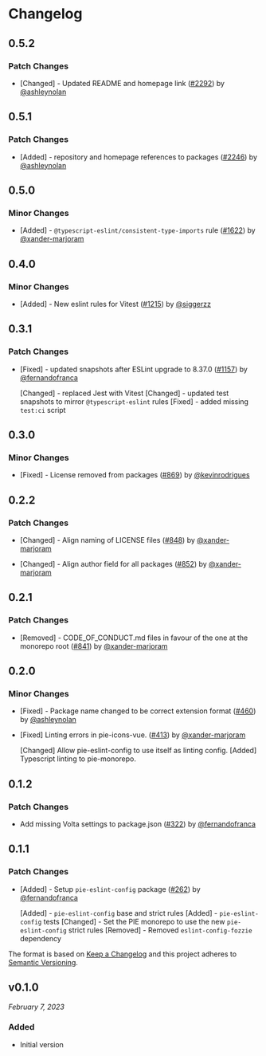 # Changelog

## 0.5.2

### Patch Changes

- [Changed] - Updated README and homepage link ([#2292](https://github.com/justeattakeaway/pie/pull/2292)) by [@ashleynolan](https://github.com/ashleynolan)

## 0.5.1

### Patch Changes

- [Added] - repository and homepage references to packages ([#2246](https://github.com/justeattakeaway/pie/pull/2246)) by [@ashleynolan](https://github.com/ashleynolan)

## 0.5.0

### Minor Changes

- [Added] - `@typescript-eslint/consistent-type-imports` rule ([#1622](https://github.com/justeattakeaway/pie/pull/1622)) by [@xander-marjoram](https://github.com/xander-marjoram)

## 0.4.0

### Minor Changes

- [Added] - New eslint rules for Vitest ([#1215](https://github.com/justeattakeaway/pie/pull/1215)) by [@siggerzz](https://github.com/siggerzz)

## 0.3.1

### Patch Changes

- [Fixed] - updated snapshots after ESLint upgrade to 8.37.0 ([#1157](https://github.com/justeattakeaway/pie/pull/1157)) by [@fernandofranca](https://github.com/fernandofranca)

  [Changed] - replaced Jest with Vitest
  [Changed] - updated test snapshots to mirror `@typescript-eslint` rules
  [Fixed] - added missing `test:ci` script

## 0.3.0

### Minor Changes

- [Fixed] - License removed from packages ([#869](https://github.com/justeattakeaway/pie/pull/869)) by [@kevinrodrigues](https://github.com/kevinrodrigues)

## 0.2.2

### Patch Changes

- [Changed] - Align naming of LICENSE files ([#848](https://github.com/justeattakeaway/pie/pull/848)) by [@xander-marjoram](https://github.com/xander-marjoram)

- [Changed] - Align author field for all packages ([#852](https://github.com/justeattakeaway/pie/pull/852)) by [@xander-marjoram](https://github.com/xander-marjoram)

## 0.2.1

### Patch Changes

- [Removed] - CODE_OF_CONDUCT.md files in favour of the one at the monorepo root ([#841](https://github.com/justeattakeaway/pie/pull/841)) by [@xander-marjoram](https://github.com/xander-marjoram)

## 0.2.0

### Minor Changes

- [Fixed] - Package name changed to be correct extension format ([#460](https://github.com/justeattakeaway/pie/pull/460)) by [@ashleynolan](https://github.com/ashleynolan)
- [Fixed] Linting errors in pie-icons-vue. ([#413](https://github.com/justeattakeaway/pie/pull/413)) by [@xander-marjoram](https://github.com/xander-marjoram)

  [Changed] Allow pie-eslint-config to use itself as linting config.
  [Added] Typescript linting to pie-monorepo.

## 0.1.2

### Patch Changes

- Add missing Volta settings to package.json ([#322](https://github.com/justeattakeaway/pie/pull/322)) by [@fernandofranca](https://github.com/fernandofranca)

## 0.1.1

### Patch Changes

- [Added] - Setup `pie-eslint-config` package ([#262](https://github.com/justeattakeaway/pie/pull/262)) by [@fernandofranca](https://github.com/fernandofranca)

  [Added] - `pie-eslint-config` base and strict rules
  [Added] - `pie-eslint-config` tests
  [Changed] - Set the PIE monorepo to use the new `pie-eslint-config` strict rules
  [Removed] - Removed `eslint-config-fozzie` dependency

The format is based on [Keep a Changelog](http://keepachangelog.com/en/1.0.0/)
and this project adheres to [Semantic Versioning](http://semver.org/spec/v2.0.0.html).

## v0.1.0

_February 7, 2023_

### Added

- Initial version
